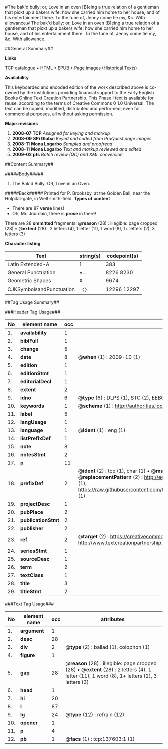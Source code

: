 #The bak'd bully: or, Love in an oven [B]eing a true relation of a gentleman that pickt up a bakers wife: how she carried him home to her house, and of his entertainment there. To the tune of, Jenny come tie my, &c. With allowance.#
The bak'd bully: or, Love in an oven [B]eing a true relation of a gentleman that pickt up a bakers wife: how she carried him home to her house, and of his entertainment there. To the tune of, Jenny come tie my, &c. With allowance.

##General Summary##

**Links**

[TCP catalogue](http://www.ota.ox.ac.uk/tcp/)  • 
[HTML](http://tei.it.ox.ac.uk/tcp/Texts-HTML/free/A77/A77523.html)  • 
[EPUB](http://tei.it.ox.ac.uk/tcp/Texts-EPUB/free/A77/A77523.epub) • 
[Page images (Historical Texts)](https://data.historicaltexts.jisc.ac.uk/view?pubId=eebo-99897981e&pageId=eebo-99897981e-137603-1)

**Availability**

This keyboarded and encoded edition of the
	       work described above is co-owned by the institutions
	       providing financial support to the Early English Books
	       Online Text Creation Partnership. This Phase I text is
	       available for reuse, according to the terms of Creative
	       Commons 0 1.0 Universal. The text can be copied,
	       modified, distributed and performed, even for
	       commercial purposes, all without asking permission.

**Major revisions**

1. __2008-07__ __TCP__ *Assigned for keying and markup*
1. __2008-09__ __SPi Global__ *Keyed and coded from ProQuest page images*
1. __2008-11__ __Mona Logarbo__ *Sampled and proofread*
1. __2008-11__ __Mona Logarbo__ *Text and markup reviewed and edited*
1. __2009-02__ __pfs__ *Batch review (QC) and XML conversion*

##Content Summary##

#####Body#####

1. The Bak'd Bully: OR, Love in an Oven.

#####Back#####
Printed for P. Brooksby, at the Golden Ball, near the Hoſpital-gate, in Weſt-ſmith-field.
**Types of content**

  * There are 87 **verse** lines!
  * Oh, Mr. Jourdain, there is **prose** in there!

There are 28 **ommitted** fragments! 
 @__reason__ (28) : illegible: page cropped (28)  •  @__extent__ (28) : 2 letters (4), 1 letter (11), 1 word (8), 1+ letters (2), 3 letters (3)

**Character listing**


|Text|string(s)|codepoint(s)|
|---|---|---|
|Latin Extended-A|ſ|383|
|General Punctuation|•…|8226 8230|
|Geometric Shapes|◊|9674|
|CJKSymbolsandPunctuation|〈〉|12296 12297|

##Tag Usage Summary##

###Header Tag Usage###

|No|element name|occ|attributes|
|---|---|---|---|
|1.|__availability__|1||
|2.|__biblFull__|1||
|3.|__change__|5||
|4.|__date__|8| @__when__ (1) : 2009-10 (1)|
|5.|__edition__|1||
|6.|__editionStmt__|1||
|7.|__editorialDecl__|1||
|8.|__extent__|2||
|9.|__idno__|6| @__type__ (6) : DLPS (1), STC (2), EEBO-CITATION (1), PROQUEST (1), VID (1)|
|10.|__keywords__|1| @__scheme__ (1) : http://authorities.loc.gov/ (1)|
|11.|__label__|5||
|12.|__langUsage__|1||
|13.|__language__|1| @__ident__ (1) : eng (1)|
|14.|__listPrefixDef__|1||
|15.|__note__|8||
|16.|__notesStmt__|2||
|17.|__p__|11||
|18.|__prefixDef__|2| @__ident__ (2) : tcp (1), char (1)  •  @__matchPattern__ (2) : ([0-9\-]+):([0-9IVX]+) (1), (.+) (1)  •  @__replacementPattern__ (2) : http://eebo.chadwyck.com/downloadtiff?vid=$1&page=$2 (1), https://raw.githubusercontent.com/textcreationpartnership/Texts/master/tcpchars.xml#$1 (1)|
|19.|__projectDesc__|1||
|20.|__pubPlace__|2||
|21.|__publicationStmt__|2||
|22.|__publisher__|2||
|23.|__ref__|2| @__target__ (2) : https://creativecommons.org/publicdomain/zero/1.0/ (1), http://www.textcreationpartnership.org/docs/. (1)|
|24.|__seriesStmt__|1||
|25.|__sourceDesc__|1||
|26.|__term__|2||
|27.|__textClass__|1||
|28.|__title__|3||
|29.|__titleStmt__|2||


###Text Tag Usage###

|No|element name|occ|attributes|
|---|---|---|---|
|1.|__argument__|1||
|2.|__desc__|28||
|3.|__div__|2| @__type__ (2) : ballad (1), colophon (1)|
|4.|__figure__|1||
|5.|__gap__|28| @__reason__ (28) : illegible: page cropped (28)  •  @__extent__ (28) : 2 letters (4), 1 letter (11), 1 word (8), 1+ letters (2), 3 letters (3)|
|6.|__head__|1||
|7.|__hi__|20||
|8.|__l__|87||
|9.|__lg__|24| @__type__ (12) : refrain (12)|
|10.|__opener__|1||
|11.|__p__|4||
|12.|__pb__|1| @__facs__ (1) : tcp:137603:1 (1)|
